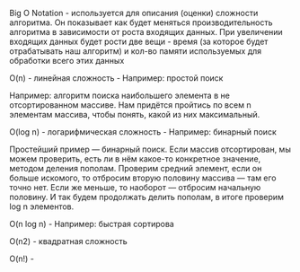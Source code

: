 Big O Notation - используется для описания (оценки) сложности алгоритма. Он показывает как будет меняться производительность алгоритма в зависимости от роста входящих данных. При увеличении входящих данных будет рости две вещи - время (за которое будет отрабатывать наш алгоритм) и кол-во памяти используемых для обработки всего этих данных

O(n) - линейная сложность - Например: простой поиск

Например: алгоритм поиска наибольшего элемента в не отсортированном массиве.
Нам придётся пройтись по всем n элементам массива, чтобы понять, какой 
из них максимальный.

O(log n) - логарифмическая сложность - Например: бинарный поиск

Простейший пример — бинарный поиск. Если массив отсортирован, мы можем проверить, есть ли в нём какое-то конкретное значение, методом деления пополам. Проверим средний элемент, если он больше искомого, то отбросим вторую половину массива — там его точно нет. Если же меньше, то наоборот — отбросим начальную половину. И так будем продолжать делить пополам, в итоге проверим log n элементов.

O(n log n) - Например: быстрая сортирова

O(n2) - квадратная сложность 

O(n!) -
